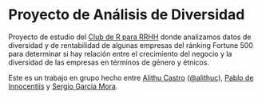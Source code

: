 # Proyecto de Análisis de Diversidad
Proyecto de estudio del [Club de R para RRHH](https://data-4hr.com/2020/04/29/club-de-r/) donde analizamos datos de diversidad y de rentabilidad de algunas empresas del ránking Fortune 500 para determinar si hay relación entre el crecimiento del negocio y la diversidad de las empresas en términos de género y étnicos.

Este es un trabajo en grupo hecho entre [Alithu Castro](https://www.linkedin.com/in/alithucastro/) ([@alithuc](https://github.com/alithuc/)), [Pablo de Innocentiis](https://www.linkedin.com/in/padeinnocentiis/) y [Sergio Garcia Mora](https://www.linkedin.com/in/sergiogarciamora/).


